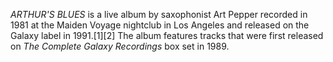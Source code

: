 _ARTHUR'S BLUES_ is a live album by saxophonist Art Pepper recorded in 1981 at the Maiden Voyage nightclub in Los Angeles and released on the Galaxy label in 1991.[1][2] The album features tracks that were first released on _The Complete Galaxy Recordings_ box set in 1989.
